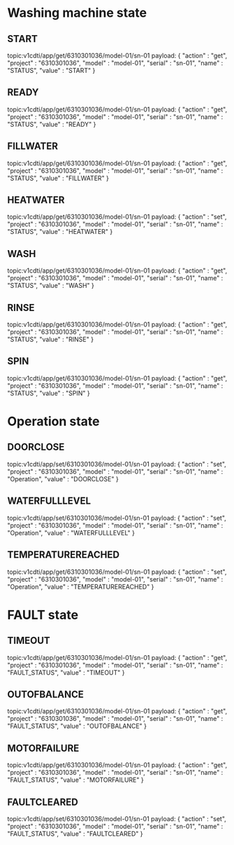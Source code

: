 # Washing machine state

## START
topic:v1cdti/app/get/6310301036/model-01/sn-01
payload: {
    "action"    :   "get",
    "project"   :   "6310301036",
    "model"     :   "model-01",
    "serial"    :   "sn-01",
    "name"      :   "STATUS",
    "value"     :   "START"
}

## READY
topic:v1cdti/app/get/6310301036/model-01/sn-01
payload: {
    "action"    :   "get",
    "project"   :   "6310301036",
    "model"     :   "model-01",
    "serial"    :   "sn-01",
    "name"      :   "STATUS",
    "value"     :   "READY"
}

## FILLWATER
topic:v1cdti/app/get/6310301036/model-01/sn-01
payload: {
    "action"    :   "get",
    "project"   :   "6310301036",
    "model"     :   "model-01",
    "serial"    :   "sn-01",
    "name"      :   "STATUS",
    "value"     :   "FILLWATER"
}

## HEATWATER
topic:v1cdti/app/get/6310301036/model-01/sn-01
payload: {
    "action"    :   "set",
    "project"   :   "6310301036",
    "model"     :   "model-01",
    "serial"    :   "sn-01",
    "name"      :   "STATUS",
    "value"     :   "HEATWATER"
}

## WASH
topic:v1cdti/app/get/6310301036/model-01/sn-01
payload: {
    "action"    :   "get",
    "project"   :   "6310301036",
    "model"     :   "model-01",
    "serial"    :   "sn-01",
    "name"      :   "STATUS",
    "value"     :   "WASH"
}

## RINSE
topic:v1cdti/app/get/6310301036/model-01/sn-01
payload: {
    "action"    :   "get",
    "project"   :   "6310301036",
    "model"     :   "model-01",
    "serial"    :   "sn-01",
    "name"      :   "STATUS",
    "value"     :   "RINSE"
}

## SPIN
topic:v1cdti/app/get/6310301036/model-01/sn-01
payload: {
    "action"    :   "get",
    "project"   :   "6310301036",
    "model"     :   "model-01",
    "serial"    :   "sn-01",
    "name"      :   "STATUS",
    "value"     :   "SPIN"
}

# Operation state

## DOORCLOSE
topic:v1cdti/app/set/6310301036/model-01/sn-01
payload: {
    "action"    :   "set",
    "project"   :   "6310301036",
    "model"     :   "model-01",
    "serial"    :   "sn-01",
    "name"      :   "Operation",
    "value"     :   "DOORCLOSE"
}

## WATERFULLLEVEL
topic:v1cdti/app/set/6310301036/model-01/sn-01
payload: {
    "action"    :   "set",
    "project"   :   "6310301036",
    "model"     :   "model-01",
    "serial"    :   "sn-01",
    "name"      :   "Operation",
    "value"     :   "WATERFULLLEVEL"
}

## TEMPERATUREREACHED
topic:v1cdti/app/get/6310301036/model-01/sn-01
payload: {
    "action"    :   "set",
    "project"   :   "6310301036",
    "model"     :   "model-01",
    "serial"    :   "sn-01",
    "name"      :   "Operation",
    "value"     :   "TEMPERATUREREACHED"
}


# FAULT state

## TIMEOUT
topic:v1cdti/app/get/6310301036/model-01/sn-01
payload: {
    "action"    :   "get",
    "project"   :   "6310301036",
    "model"     :   "model-01",
    "serial"    :   "sn-01",
    "name"      :   "FAULT_STATUS",
    "value"     :   "TIMEOUT"
}

## OUTOFBALANCE
topic:v1cdti/app/get/6310301036/model-01/sn-01
payload: {
    "action"    :   "get",
    "project"   :   "6310301036",
    "model"     :   "model-01",
    "serial"    :   "sn-01",
    "name"      :   "FAULT_STATUS",
    "value"     :   "OUTOFBALANCE"
}

## MOTORFAILURE
topic:v1cdti/app/get/6310301036/model-01/sn-01
payload: {
    "action"    :   "get",
    "project"   :   "6310301036",
    "model"     :   "model-01",
    "serial"    :   "sn-01",
    "name"      :   "FAULT_STATUS",
    "value"     :   "MOTORFAILURE"
}

## FAULTCLEARED
topic:v1cdti/app/set/6310301036/model-01/sn-01
payload: {
    "action"    :   "set",
    "project"   :   "6310301036",
    "model"     :   "model-01",
    "serial"    :   "sn-01",
    "name"      :   "FAULT_STATUS",
    "value"     :   "FAULTCLEARED"
}